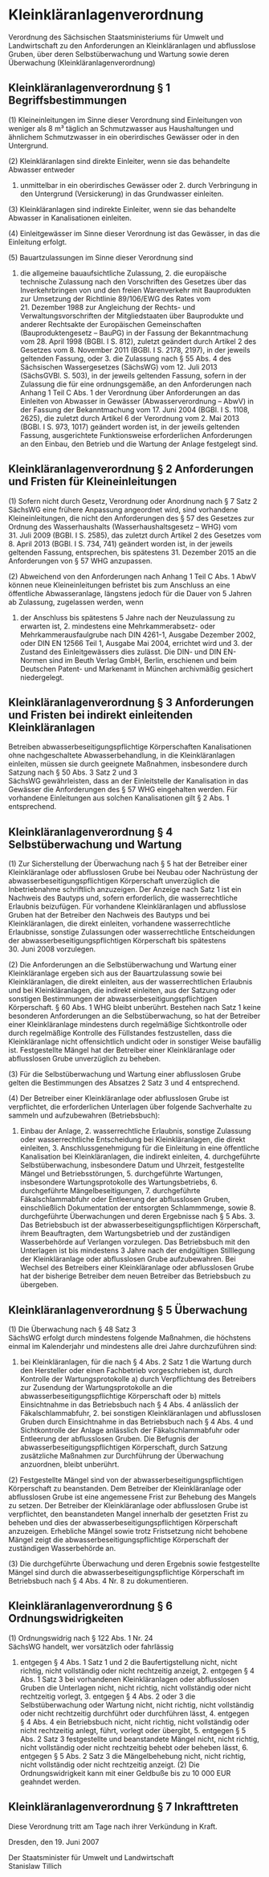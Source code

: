 # Kleinkläranlagenverordnung

Verordnung des Sächsischen Staatsministeriums für Umwelt und Landwirtschaft zu den Anforderungen an Kleinkläranlagen und abflusslose Gruben, über deren Selbstüberwachung und Wartung sowie deren Überwachung (Kleinkläranlagenverordnung)

## Kleinkläranlagenverordnung § 1 Begriffsbestimmungen

(1) Kleineinleitungen im Sinne dieser Verordnung sind Einleitungen von weniger als 8 m³ täglich an Schmutzwasser aus Haushaltungen und ähnlichem Schmutzwasser in ein oberirdisches Gewässer oder in den Untergrund.

(2) Kleinkläranlagen sind direkte Einleiter, wenn sie das behandelte Abwasser entweder

1. unmittelbar in ein oberirdisches Gewässer oder 2. durch Verbringung in den Untergrund (Versickerung) in das Grundwasser einleiten.

(3) Kleinkläranlagen sind indirekte Einleiter, wenn sie das behandelte Abwasser in Kanalisationen einleiten.

(4) Einleitgewässer im Sinne dieser Verordnung ist das Gewässer, in das die Einleitung erfolgt.

(5) Bauartzulassungen im Sinne dieser Verordnung sind

1. die allgemeine bauaufsichtliche Zulassung, 2. die europäische technische Zulassung nach den Vorschriften des Gesetzes über das Inverkehrbringen von und den freien Warenverkehr mit Bauprodukten zur Umsetzung der Richtlinie 89/106/EWG des Rates vom 21. Dezember 1988 zur Angleichung der Rechts- und Verwaltungsvorschriften der Mitgliedstaaten über Bauprodukte und anderer Rechtsakte der Europäischen Gemeinschaften (Bauproduktengesetz –              BauPG) in der Fassung der Bekanntmachung vom 28. April 1998 (BGBl. I S. 812), zuletzt geändert durch Artikel 2 des Gesetzes vom 8. November 2011 (BGBl. I S. 2178, 2197), in der jeweils geltenden Fassung, oder 3. die Zulassung nach § 55 Abs. 4 des Sächsischen Wassergesetzes (SächsWG) vom 12. Juli 2013 (SächsGVBl. S. 503), in der jeweils geltenden Fassung, sofern in der Zulassung die für eine ordnungsgemäße, an den Anforderungen nach Anhang 1 Teil C Abs. 1 der Verordnung über Anforderungen an das Einleiten von Abwasser in Gewässer (Abwasserverordnung – AbwV) in der Fassung der Bekanntmachung vom 17. Juni 2004 (BGBl. I S. 1108, 2625), die zuletzt durch Artikel 6 der Verordnung vom 2. Mai 2013 (BGBl. I S. 973, 1017) geändert worden ist, in der jeweils geltenden Fassung, ausgerichtete Funktionsweise erforderlichen Anforderungen an den Einbau, den Betrieb und die Wartung der Anlage festgelegt sind.


## Kleinkläranlagenverordnung § 2 Anforderungen und Fristen für Kleineinleitungen

(1) Sofern nicht durch Gesetz, Verordnung oder Anordnung nach § 7 Satz 2          
            SächsWG eine frühere Anpassung angeordnet wird, sind vorhandene Kleineinleitungen, die nicht den Anforderungen des § 57 des                        Gesetzes zur Ordnung des Wasserhaushalts  (Wasserhaushaltsgesetz –                                              WHG) vom 31. Juli 2009 (BGBl. I S. 2585), das zuletzt durch Artikel 2 des Gesetzes vom 8. April 2013 (BGBl. I S. 734, 741) geändert worden ist, in der jeweils geltenden Fassung, entsprechen, bis spätestens 31. Dezember 2015 an die Anforderungen von § 57                        WHG anzupassen.

(2) Abweichend von den Anforderungen nach Anhang 1 Teil C Abs. 1            AbwV können neue Kleineinleitungen befristet bis zum Anschluss an eine öffentliche Abwasseranlage, längstens jedoch für die Dauer von 5 Jahren ab Zulassung, zugelassen werden, wenn

1. der Anschluss bis spätestens 5 Jahre nach der Neuzulassung zu erwarten ist, 2. mindestens eine Mehrkammerabsetz- oder Mehrkammerausfaulgrube nach DIN 4261-1, Ausgabe Dezember 2002, oder DIN EN 12566 Teil 1, Ausgabe Mai 2004, errichtet wird und 3. der Zustand des Einleitgewässers dies zulässt. Die DIN- und DIN EN-Normen sind im Beuth Verlag GmbH, Berlin, erschienen und beim Deutschen Patent- und Markenamt in München archivmäßig gesichert niedergelegt.


## Kleinkläranlagenverordnung § 3 Anforderungen und Fristen bei indirekt einleitenden Kleinkläranlagen

Betreiben abwasserbeseitigungspflichtige Körperschaften Kanalisationen ohne nachgeschaltete Abwasserbehandlung, in die Kleinkläranlagen einleiten, müssen sie durch geeignete Maßnahmen, insbesondere durch Satzung nach § 50 Abs. 3 Satz 2 und 3          
SächsWG gewährleisten, dass an der Einleitstelle der Kanalisation in das Gewässer die Anforderungen des § 57                        WHG eingehalten werden. Für vorhandene Einleitungen aus solchen Kanalisationen gilt § 2 Abs. 1 entsprechend.


## Kleinkläranlagenverordnung § 4 Selbstüberwachung und Wartung

(1) Zur Sicherstellung der Überwachung nach § 5 hat der Betreiber einer Kleinkläranlage oder abflusslosen Grube bei Neubau oder Nachrüstung der abwasserbeseitigungspflichtigen Körperschaft unverzüglich die Inbetriebnahme schriftlich anzuzeigen. Der Anzeige nach Satz 1 ist ein Nachweis des Bautyps und, sofern erforderlich, die wasserrechtliche Erlaubnis beizufügen. Für vorhandene Kleinkläranlagen und abflusslose Gruben hat der Betreiber den Nachweis des Bautyps und bei Kleinkläranlagen, die direkt einleiten, vorhandene wasserrechtliche Erlaubnisse, sonstige Zulassungen oder wasserrechtliche Entscheidungen der abwasserbeseitigungspflichtigen Körperschaft bis spätestens 30. Juni 2008 vorzulegen.

(2) Die Anforderungen an die Selbstüberwachung und Wartung einer Kleinkläranlage ergeben sich aus der Bauartzulassung sowie bei Kleinkläranlagen, die direkt einleiten, aus der wasserrechtlichen Erlaubnis und bei Kleinkläranlagen, die indirekt einleiten, aus der Satzung oder sonstigen Bestimmungen der abwasserbeseitigungspflichtigen Körperschaft. § 60 Abs. 1            WHG bleibt unberührt. Bestehen nach Satz 1 keine besonderen Anforderungen an die Selbstüberwachung, so hat der Betreiber einer Kleinkläranlage mindestens durch regelmäßige Sichtkontrolle oder durch regelmäßige Kontrolle des Füllstandes festzustellen, dass die Kleinkläranlage nicht offensichtlich undicht oder in sonstiger Weise baufällig ist. Festgestellte Mängel hat der Betreiber einer Kleinkläranlage oder abflusslosen Grube unverzüglich zu beheben.

(3) Für die Selbstüberwachung und Wartung einer abflusslosen Grube gelten die Bestimmungen des Absatzes 2 Satz 3 und 4 entsprechend.

(4) Der Betreiber einer Kleinkläranlage oder abflusslosen Grube ist verpflichtet, die erforderlichen Unterlagen über folgende Sachverhalte zu sammeln und aufzubewahren (Betriebsbuch):

1. Einbau der Anlage, 2. wasserrechtliche Erlaubnis, sonstige Zulassung oder wasserrechtliche Entscheidung bei Kleinkläranlagen, die direkt einleiten, 3. Anschlussgenehmigung für die Einleitung in eine öffentliche Kanalisation bei Kleinkläranlagen, die indirekt einleiten, 4. durchgeführte Selbstüberwachung, insbesondere Datum und Uhrzeit, festgestellte Mängel und Betriebsstörungen, 5. durchgeführte Wartungen, insbesondere Wartungsprotokolle des Wartungsbetriebs, 6. durchgeführte Mängelbeseitigungen, 7. durchgeführte Fäkalschlammabfuhr oder Entleerung der abflusslosen Gruben, einschließlich Dokumentation der entsorgten Schlammmenge, sowie 8. durchgeführte Überwachungen und deren Ergebnisse nach § 5 Abs. 3. Das Betriebsbuch ist der abwasserbeseitigungspflichtigen Körperschaft, ihrem Beauftragten, dem Wartungsbetrieb und der zuständigen Wasserbehörde auf Verlangen vorzulegen. Das Betriebsbuch mit den Unterlagen ist bis mindestens 3 Jahre nach der endgültigen Stilllegung der Kleinkläranlage oder abflusslosen Grube aufzubewahren. Bei Wechsel des Betreibers einer Kleinkläranlage oder abflusslosen Grube hat der bisherige Betreiber dem neuen Betreiber das Betriebsbuch zu übergeben.


## Kleinkläranlagenverordnung § 5 Überwachung

(1) Die Überwachung nach § 48 Satz 3          
SächsWG erfolgt durch mindestens folgende Maßnahmen, die höchstens einmal im Kalenderjahr und mindestens alle drei Jahre durchzuführen sind:

1. bei Kleinkläranlagen, für die nach § 4 Abs. 2 Satz 1 die Wartung durch den Hersteller oder einen Fachbetrieb vorgeschrieben ist, durch Kontrolle der Wartungsprotokolle a) durch Verpflichtung des Betreibers zur Zusendung der Wartungsprotokolle an die abwasserbeseitigungspflichtige Körperschaft oder b) mittels Einsichtnahme in das Betriebsbuch nach § 4 Abs. 4 anlässlich der Fäkalschlammabfuhr, 2. bei sonstigen Kleinkläranlagen und abflusslosen Gruben durch Einsichtnahme in das Betriebsbuch nach § 4 Abs. 4 und Sichtkontrolle der Anlage anlässlich der Fäkalschlammabfuhr oder Entleerung der abflusslosen Gruben. Die Befugnis der abwasserbeseitigungspflichtigen Körperschaft, durch Satzung zusätzliche Maßnahmen zur Durchführung der Überwachung anzuordnen, bleibt unberührt.

(2) Festgestellte Mängel sind von der abwasserbeseitigungspflichtigen Körperschaft zu beanstanden. Dem Betreiber der Kleinkläranlage oder abflusslosen Grube ist eine angemessene Frist zur Behebung des Mangels zu setzen. Der Betreiber der Kleinkläranlage oder abflusslosen Grube ist verpflichtet, den beanstandeten Mangel innerhalb der gesetzten Frist zu beheben und dies der abwasserbeseitigungspflichtigen Körperschaft anzuzeigen. Erhebliche Mängel sowie trotz Fristsetzung nicht behobene Mängel zeigt die abwasserbeseitigungspflichtige Körperschaft der zuständigen Wasserbehörde an.

(3) Die durchgeführte Überwachung und deren Ergebnis sowie festgestellte Mängel sind durch die abwasserbeseitigungspflichtige Körperschaft im Betriebsbuch nach § 4 Abs. 4 Nr. 8 zu dokumentieren.


## Kleinkläranlagenverordnung § 6 Ordnungswidrigkeiten

(1) Ordnungswidrig nach § 122 Abs. 1 Nr. 24          
            SächsWG handelt, wer vorsätzlich oder fahrlässig

1. entgegen § 4 Abs. 1 Satz 1 und 2 die Baufertigstellung nicht, nicht richtig, nicht vollständig oder nicht rechtzeitig anzeigt, 2. entgegen § 4 Abs. 1 Satz 3 bei vorhandenen Kleinkläranlagen oder abflusslosen Gruben die Unterlagen nicht, nicht richtig, nicht vollständig oder nicht rechtzeitig vorlegt, 3. entgegen § 4 Abs. 2 oder 3 die Selbstüberwachung oder Wartung nicht, nicht richtig, nicht vollständig oder nicht rechtzeitig durchführt oder durchführen lässt, 4. entgegen § 4 Abs. 4 ein Betriebsbuch nicht, nicht richtig, nicht vollständig oder nicht rechtzeitig anlegt, führt, vorlegt oder übergibt, 5. entgegen § 5 Abs. 2 Satz 3 festgestellte und beanstandete Mängel nicht, nicht richtig, nicht vollständig oder nicht rechtzeitig behebt oder beheben lässt, 6. entgegen § 5 Abs. 2 Satz 3 die Mängelbehebung nicht, nicht richtig, nicht vollständig oder nicht rechtzeitig anzeigt. (2) Die Ordnungswidrigkeit kann mit einer Geldbuße bis zu 10 000 EUR geahndet werden.


## Kleinkläranlagenverordnung § 7 Inkrafttreten

Diese Verordnung tritt am Tage nach ihrer Verkündung in Kraft.

Dresden, den 19. Juni 2007

Der Staatsminister für Umwelt und Landwirtschaft            
               Stanislaw Tillich

